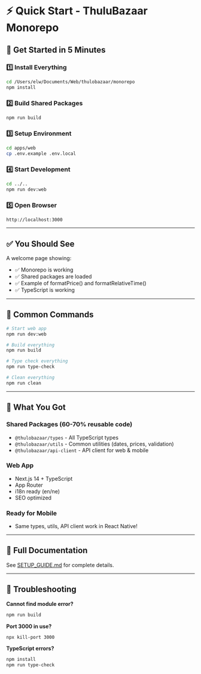 # ⚡ Quick Start - ThuluBazaar Monorepo

## 🚀 Get Started in 5 Minutes

### 1️⃣ Install Everything
```bash
cd /Users/elw/Documents/Web/thulobazaar/monorepo
npm install
```

### 2️⃣ Build Shared Packages
```bash
npm run build
```

### 3️⃣ Setup Environment
```bash
cd apps/web
cp .env.example .env.local
```

### 4️⃣ Start Development
```bash
cd ../..
npm run dev:web
```

### 5️⃣ Open Browser
```
http://localhost:3000
```

---

## ✅ You Should See

A welcome page showing:
- ✅ Monorepo is working
- ✅ Shared packages are loaded
- ✅ Example of formatPrice() and formatRelativeTime()
- ✅ TypeScript is working

---

## 📝 Common Commands

```bash
# Start web app
npm run dev:web

# Build everything
npm run build

# Type check everything
npm run type-check

# Clean everything
npm run clean
```

---

## 🎯 What You Got

### Shared Packages (60-70% reusable code)
- `@thulobazaar/types` - All TypeScript types
- `@thulobazaar/utils` - Common utilities (dates, prices, validation)
- `@thulobazaar/api-client` - API client for web & mobile

### Web App
- Next.js 14 + TypeScript
- App Router
- i18n ready (en/ne)
- SEO optimized

### Ready for Mobile
- Same types, utils, API client work in React Native!

---

## 📖 Full Documentation

See [SETUP_GUIDE.md](./SETUP_GUIDE.md) for complete details.

---

## 🐛 Troubleshooting

**Cannot find module error?**
```bash
npm run build
```

**Port 3000 in use?**
```bash
npx kill-port 3000
```

**TypeScript errors?**
```bash
npm install
npm run type-check
```
